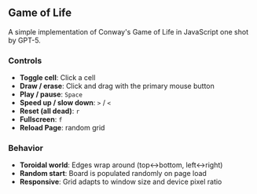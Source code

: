 ## Game of Life

A simple implementation of Conway's Game of Life in JavaScript one shot by GPT-5.

### Controls

- **Toggle cell**: Click a cell
- **Draw / erase**: Click and drag with the primary mouse button
- **Play / pause**: `Space`
- **Speed up / slow down**: `>` / `<`
- **Reset (all dead)**: `r`
- **Fullscreen**: `f`
- **Reload Page**: random grid

### Behavior

- **Toroidal world**: Edges wrap around (top↔bottom, left↔right)
- **Random start**: Board is populated randomly on page load
- **Responsive**: Grid adapts to window size and device pixel ratio
